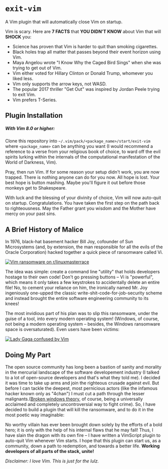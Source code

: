 # `exit-vim`

A Vim plugin that will automatically close Vim on startup.

Vim is scary. Here are **7 FACTS** that **YOU DIDN'T KNOW** about Vim that will **SHOCK** you:
 - Science has proven that Vim is harder to quit than smoking cigarettes.
 - Black holes trap all matter that passes beyond their event horizon using Vim.
 - Maya Angelou wrote "I Know Why the Caged Bird Sings" when she was trying to get out of Vim.
 - Vim either voted for Hillary Clinton or Donald Trump, whomever you liked less.
 - Vim only supports the arrow keys, not WASD.
 - The popular 2017 thriller "Get Out" was inspired by Jordan Peele trying to exit Vim.
 - Vim prefers T-Series.


## Plugin Installation

##### With Vim 8.0 or higher:
Clone this repository into `~/.vim/pack/<package_name>/start/exit-vim` where `<package_name>` can be anything you want (I would recommend a reference to a verse from your religious book of choice, to ward off the evil spirits lurking within the internals of the computational manifestation of the World of Darkness, Vim).

Pray, then run Vim. If for some reason your setup didn't work, you are now trapped. There is nothing anyone can do for you now. All hope is lost. Your best hope is button mashing. Maybe you'll figure it out before those monkeys get to Shakespeare.

With luck and the blessing of your divinity of choice, Vim will now auto-quit on startup. Congratulations. You have taken the first step on the path back to righteousness. May the Father grant you wisdom and the Mother have mercy on your past sins.


## A Brief History of Malice

In 1976, black-hat basement hacker Bill Joy, cofounder of Sun Microsystems (and, by extension, the man responsible for all the evils of the Oracle Corporation) hacked together a quick piece of ransomware called Vi.

[![Vim ransomware on r/linuxmasterrace](http://devhumor.com/content/uploads/images/June2018/vim.jpg)](https://www.reddit.com/r/linuxmasterrace/comments/8addaw/vim_ransomware/)

The idea was simple: create a command line "utility" that holds developers hostage to their own code! Don't go pressing buttons – Vi is "powerful", which means it only takes a few keystrokes to accidentally delete an entire file! No, to cement your reliance on him, the ironically named Mr. Joy ingeniously one-upped the classic write-shit-code-for-job-security scheme and instead brought the entire software engineering community to its knees!

The most invidious part of his plan was to slip this ransomware, under the guise of a tool, into every modern operating system! (Windows, of course, not being a modern operating system – besides, the Windows ransomware space is oversaturated). Even users have been victims:

[![Lady Gaga confused by Vim](https://i.redd.it/auqmgt4b8zm11.png)](https://twitter.com/iamdevloper/status/1041999624775626752)

## Doing My Part

The open source community has long been a bastion of sanity and morality in the mercurial landscape of the software developement industry (I talked to a lot of open-source developers and that's what they told me). I decided it was time to take up arms and join the righteous crusade against evil. But before I can tackle the deepest, most pernicious actors (like the infamous hacker known only as "4chan") I must cut a path through the lesser malignants.([Broken windows theory](https://slate.com/news-and-politics/2014/12/edward-banfield-the-racist-classist-origins-of-broken-windows-policing.html), of course, being a universally acclaimed and completely uncontroversial way to fight crime). So, I have decided to build a plugin that will kill the ransomware, and to do it in the most poetic way imaginable:

No worthy villain has ever been brought down solely by the efforts of a bold hero; it is only with the help of his internal flaws that he may fall! Thus, I have slain the dragon with its own fire – I have written a VimScript plugin to auto-quit Vim whenever Vim starts. I hope that this plugin can start us, as a community, down a path to redemption, and towards a better life.
**Working developers of all parts of the stack, unite!**



_Disclaimer: I love Vim. This is just for the lulz._
